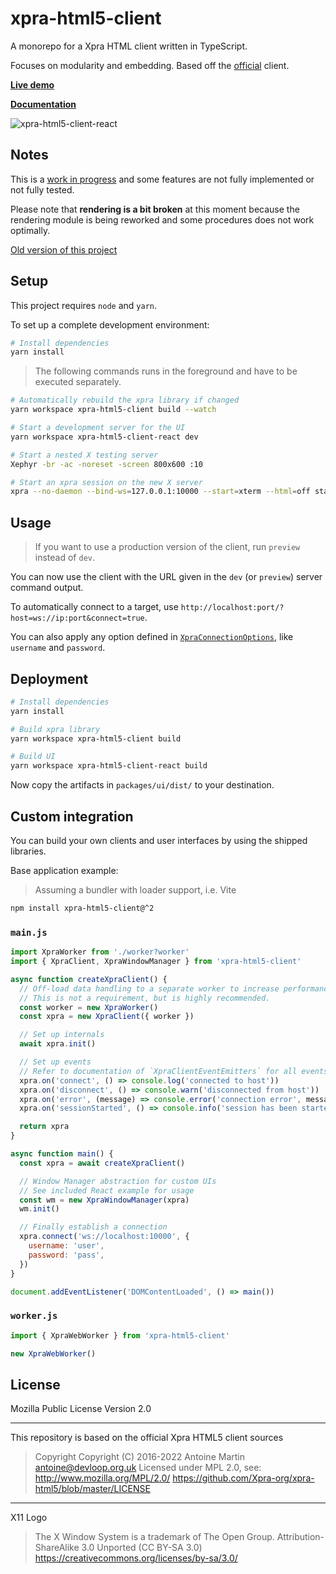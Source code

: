 # xpra-html5-client

A monorepo for a Xpra HTML client written in TypeScript.

Focuses on modularity and embedding. Based off the [official](https://github.com/Xpra-org/xpra-html5) client.

**[Live demo](https://andersevenrud.github.io/xpra-html5-client/ts/client/)**

**[Documentation](https://andersevenrud.github.io/xpra-html5-client/ts/docs/modules.html)**

![xpra-html5-client-react](https://user-images.githubusercontent.com/161548/157789860-dabe3617-52e3-4b8d-9fee-950f018f879b.png)

## Notes

This is a [work in progress](https://github.com/andersevenrud/xpra-html5-client/issues/3)
and some features are not fully implemented or not fully tested.

Please note that **rendering is a bit broken** at this moment because the rendering module
is being reworked and some procedures does not work optimally.

[Old version of this project](https://github.com/andersevenrud/xpra-html5-client/tree/legacy)

## Setup

This project requires `node` and `yarn`.

To set up a complete development environment:

```bash
# Install dependencies
yarn install
```

> The following commands runs in the foreground and have to be executed separately.

```bash
# Automatically rebuild the xpra library if changed
yarn workspace xpra-html5-client build --watch

# Start a development server for the UI
yarn workspace xpra-html5-client-react dev

# Start a nested X testing server
Xephyr -br -ac -noreset -screen 800x600 :10

# Start an xpra session on the new X server
xpra --no-daemon --bind-ws=127.0.0.1:10000 --start=xterm --html=off start :10
```

## Usage

> If you want to use a production version of the client, run `preview` instead of `dev`.

You can now use the client with the URL given in the `dev` (or `preview`) server command output.

To automatically connect to a target, use `http://localhost:port/?host=ws://ip:port&connect=true`.

You can also apply any option defined in [`XpraConnectionOptions`](https://andersevenrud.github.io/xpra-html5-client/ts/docs/interfaces/XpraConnectionOptions.html),
like `username` and `password`.

## Deployment

```bash
# Install dependencies
yarn install

# Build xpra library
yarn workspace xpra-html5-client build

# Build UI
yarn workspace xpra-html5-client-react build
```

Now copy the artifacts in `packages/ui/dist/` to your destination.

## Custom integration

You can build your own clients and user interfaces by using the shipped libraries.

Base application example:

> Assuming a bundler with loader support, i.e. Vite

```bash
npm install xpra-html5-client@^2
```

### `main.js`

```javascript
import XpraWorker from './worker?worker'
import { XpraClient, XpraWindowManager } from 'xpra-html5-client'

async function createXpraClient() {
  // Off-load data handling to a separate worker to increase performance.
  // This is not a requirement, but is highly recommended.
  const worker = new XpraWorker()
  const xpra = new XpraClient({ worker })

  // Set up internals
  await xpra.init()

  // Set up events
  // Refer to documentation of `XpraClientEventEmitters` for all events
  xpra.on('connect', () => console.log('connected to host'))
  xpra.on('disconnect', () => console.warn('disconnected from host'))
  xpra.on('error', (message) => console.error('connection error', message))
  xpra.on('sessionStarted', () => console.info('session has been started'))

  return xpra
}

async function main() {
  const xpra = await createXpraClient()

  // Window Manager abstraction for custom UIs
  // See included React example for usage
  const wm = new XpraWindowManager(xpra)
  wm.init()

  // Finally establish a connection
  xpra.connect('ws://localhost:10000', {
    username: 'user',
    password: 'pass',
  })
}

document.addEventListener('DOMContentLoaded', () => main())
```

### `worker.js`

```javascript
import { XpraWebWorker } from 'xpra-html5-client'

new XpraWebWorker()
```

## License

Mozilla Public License Version 2.0

---

This repository is based on the official Xpra HTML5 client sources

> Copyright Copyright (C) 2016-2022 Antoine Martin <antoine@devloop.org.uk>
> Licensed under MPL 2.0, see: http://www.mozilla.org/MPL/2.0/
> https://github.com/Xpra-org/xpra-html5/blob/master/LICENSE

---

X11 Logo

> The X Window System is a trademark of The Open Group.
> Attribution-ShareAlike 3.0 Unported (CC BY-SA 3.0)
> https://creativecommons.org/licenses/by-sa/3.0/
